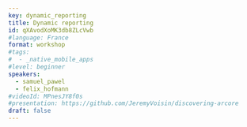 ```yaml
---
key: dynamic_reporting
title: Dynamic reporting
id: qXAvodXoMK3db8ZLcVwb
#language: France
format: workshop
#tags:
#  - _native_mobile_apps
#level: beginner
speakers:
  - samuel_pawel
  - felix_hofmann
#videoId: MPnesJY8f0s
#presentation: https://github.com/JeremyVoisin/discovering-arcore
draft: false
---
```


